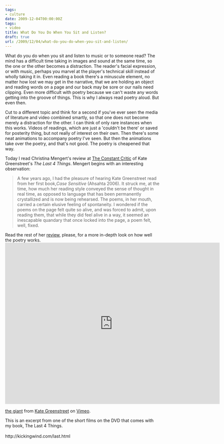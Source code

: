 ```yaml
---
tags:
- culture
date: 2009-12-04T00:00:00Z
tags:
- video
title: What Do You Do When You Sit and Listen? 
draft: true
url: /2009/12/04/what-do-you-do-when-you-sit-and-listen/
---
```


What do you do when you sit and listen to music or to someone read? The mind has a difficult time taking in images and sound at the same time, so the one or the other becomes a distraction. The reader's facial expression, or with music, perhaps you marvel at the player's technical skill instead of wholly taking it in. Even reading a book there's a minuscule element, no matter how lost we may get in the narrative, that we are holding an object and reading words on a page and our back may be sore or our nails need clipping. Even more difficult with poetry because we can't waste any words getting into the groove of things. This is why I always read poetry aloud. But even then.

Cut to a different topic and think for a second if you've ever seen the media of literature and video combined smartly, so that one does not become merely a distraction for the other. I can think of only rare instances when this works. Videos of readings, which are just a 'couldn't be there' or saved for posterity thing, but not really of interest on their own. Then there's some neat animations to accompany poetry I've seen. But then the animations take over the poetry, and that's not good. The poetry is cheapened that way.

Today I read Christina Mengert's review at <a href="http://www.constantcritic.com/christina_mengert/the-last-4-things/">The Constant Critic</a> of Kate Greenstreet's <em>The Last 4 Things</em>. Mengert begins with an interesting observation:
<blockquote>A few years ago, I had the pleasure of hearing Kate Greenstreet read from her first book,<em>Case Sensitive</em> (Ahsahta 2006). It struck me, at the time, how much her reading style conveyed the sense of thought in real time, as opposed to language that has been permanently crystallized and is now being rehearsed. The poems, in her mouth, carried a certain elusive feeling of spontaneity. I wondered if the poems on the page felt quite so alive, and was forced to admit, upon reading them, that while they did feel alive in a way, it seemed an inescapable quandary that once locked into the page, a poem felt, well, fixed.</blockquote>
Read the rest of her <a href="http://www.constantcritic.com/christina_mengert/the-last-4-things/">review</a>, please, for a more in-depth look on how well the poetry works.

<iframe src="http://player.vimeo.com/video/4932469?byline=0&amp;portrait=0&amp;color=e0e0e0" width="700" height="525" frameborder="0" webkitAllowFullScreen mozallowfullscreen allowFullScreen></iframe> <p><a href="http://vimeo.com/4932469">the giant</a> from <a href="http://vimeo.com/kickingwind">Kate Greenstreet</a> on <a href="https://vimeo.com">Vimeo</a>.</p> <p>This is an excerpt from one of the short films on the DVD that comes with my book, The Last 4 Things.<br /> <br /> http://kickingwind.com/last.html</p>